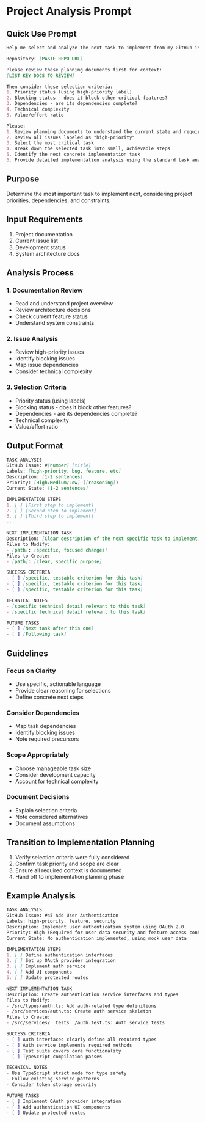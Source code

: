 # Project Analysis Prompt

## Quick Use Prompt
```markdown
Help me select and analyze the next task to implement from my GitHub issues.

Repository: [PASTE REPO URL]

Please review these planning documents first for context:
[LIST KEY DOCS TO REVIEW]

Then consider these selection criteria:
1. Priority status (using high-priority label)
2. Blocking status - does it block other critical features?
3. Dependencies - are its dependencies complete?
4. Technical complexity
5. Value/effort ratio

Please:
1. Review planning documents to understand the current state and requirements
2. Review all issues labeled as "high-priority"
3. Select the most critical task 
4. Break down the selected task into small, achievable steps
5. Identify the next concrete implementation task
6. Provide detailed implementation analysis using the standard task analysis format
```

## Purpose
Determine the most important task to implement next, considering project priorities, dependencies, and constraints.

## Input Requirements
1. Project documentation
2. Current issue list
3. Development status
4. System architecture docs

## Analysis Process

### 1. Documentation Review
- Read and understand project overview
- Review architecture decisions
- Check current feature status
- Understand system constraints

### 2. Issue Analysis
- Review high-priority issues
- Identify blocking issues
- Map issue dependencies
- Consider technical complexity

### 3. Selection Criteria
- Priority status (using labels)
- Blocking status - does it block other features?
- Dependencies - are its dependencies complete?
- Technical complexity
- Value/effort ratio

## Output Format

```markdown
TASK ANALYSIS
GitHub Issue: #[number] [title]
Labels: [high-priority, bug, feature, etc]
Description: [1-2 sentences]
Priority: [High/Medium/Low] ([reasoning])
Current State: [1-2 sentences]

IMPLEMENTATION STEPS
1. [ ] [First step to implement]
2. [ ] [Second step to implement]
3. [ ] [Third step to implement]
...

NEXT IMPLEMENTATION TASK
Description: [Clear description of the next specific task to implement]
Files to Modify:
- [path]: [specific, focused changes]
Files to Create:
- [path]: [clear, specific purpose]

SUCCESS CRITERIA
- [ ] [specific, testable criterion for this task]
- [ ] [specific, testable criterion for this task]
- [ ] [specific, testable criterion for this task]

TECHNICAL NOTES
- [specific technical detail relevant to this task]
- [specific technical detail relevant to this task]

FUTURE TASKS
- [ ] [Next task after this one]
- [ ] [Following task]
```

## Guidelines

### Focus on Clarity
- Use specific, actionable language
- Provide clear reasoning for selections
- Define concrete next steps

### Consider Dependencies
- Map task dependencies
- Identify blocking issues
- Note required precursors

### Scope Appropriately
- Choose manageable task size
- Consider development capacity
- Account for technical complexity

### Document Decisions
- Explain selection criteria
- Note considered alternatives
- Document assumptions

## Transition to Implementation Planning
1. Verify selection criteria were fully considered
2. Confirm task priority and scope are clear
3. Ensure all required context is documented
4. Hand off to implementation planning phase

## Example Analysis

```markdown
TASK ANALYSIS
GitHub Issue: #45 Add User Authentication
Labels: high-priority, feature, security
Description: Implement user authentication system using OAuth 2.0
Priority: High (Required for user data security and feature access control)
Current State: No authentication implemented, using mock user data

IMPLEMENTATION STEPS
1. [ ] Define authentication interfaces
2. [ ] Set up OAuth provider integration
3. [ ] Implement auth service
4. [ ] Add UI components
5. [ ] Update protected routes

NEXT IMPLEMENTATION TASK
Description: Create authentication service interfaces and types
Files to Modify:
- /src/types/auth.ts: Add auth-related type definitions
- /src/services/auth.ts: Create auth service skeleton
Files to Create:
- /src/services/__tests__/auth.test.ts: Auth service tests

SUCCESS CRITERIA
- [ ] Auth interfaces clearly define all required types
- [ ] Auth service implements required methods
- [ ] Test suite covers core functionality
- [ ] TypeScript compilation passes

TECHNICAL NOTES
- Use TypeScript strict mode for type safety
- Follow existing service patterns
- Consider token storage security

FUTURE TASKS
- [ ] Implement OAuth provider integration
- [ ] Add authentication UI components
- [ ] Update protected routes
```